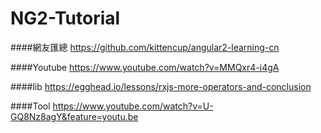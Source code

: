 # NG2-Tutorial

####網友匯總
https://github.com/kittencup/angular2-learning-cn

####Youtube
https://www.youtube.com/watch?v=MMQxr4-i4gA

####lib
https://egghead.io/lessons/rxjs-more-operators-and-conclusion

####Tool
https://www.youtube.com/watch?v=U-GQ8Nz8agY&feature=youtu.be
